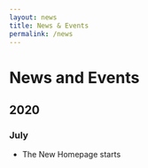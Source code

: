 ```yaml
---
layout: news
title: News & Events
permalink: /news
---
```


# News and Events

## 2020

### July
- The New Homepage starts



